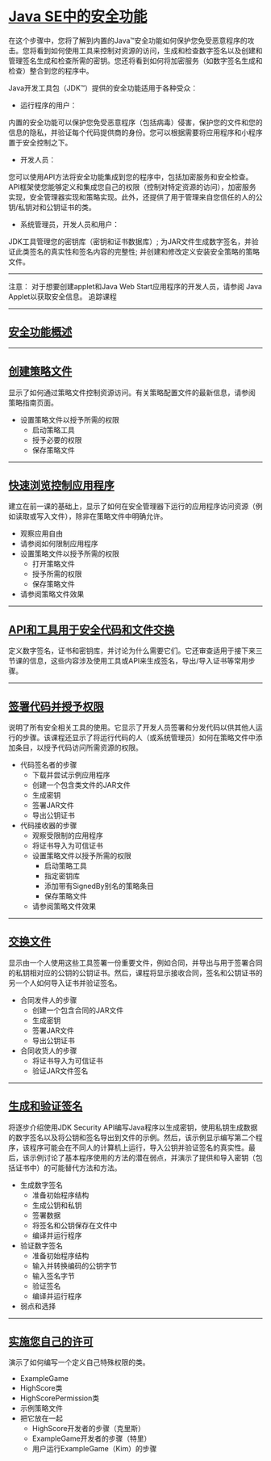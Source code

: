 #   [Java SE中的安全功能](https://docs.oracle.com/javase/tutorial/security/index.html)

在这个步骤中，您将了解到内置的Java™安全功能如何保护您免受恶意程序的攻击。您将看到如何使用工具来控制对资源的访问，生成和检查数字签名以及创建和管理签名生成和检查所需的密钥。您还将看到如何将加密服务（如数字签名生成和检查）整合到您的程序中。

Java开发工具包（JDK™）提供的安全功能适用于各种受众：
-   运行程序的用户：

内置的安全功能可以保护您免受恶意程序（包括病毒）侵害，保护您的文件和您的信息的隐私，并验证每个代码提供商的身份。您可以根据需要将应用程序和小程序置于安全控制之下。

-   开发人员：

您可以使用API​​方法将安全功能集成到您的程序中，包括加密服务和安全检查。API框架使您能够定义和集成您自己的权限（控制对特定资源的访问），加密服务实现，安全管理器实现和策略实现。此外，还提供了用于管理来自您信任的人的公钥/私钥对和公钥证书的类。

-   系统管理员，开发人员和用户：

JDK工具管理您的密钥库（密钥和证书数据库）; 为JAR文件生成数字签名，并验证此类签名的真实性和签名内容的完整性; 并创建和修改定义安装安全策略的策略文件。

------

注意：  对于想要创建applet和Java Web Start应用程序的开发人员，请参阅 Java Applet以获取安全信息。
追踪课程


----
##  [安全功能概述](section140100.md)

----
##  [创建策略文件](section140200.md)

显示了如何通过策略文件控制资源访问。有关策略配置文件的最新信息，请参阅 策略指南页面。

-   设置策略文件以授予所需的权限
    -   启动策略工具
    -   授予必要的权限
    -   保存策略文件

----
##  [快速浏览控制应用程序](section140300.md)

建立在前一课的基础上，显示了如何在安全管理器下运行的应用程序访问资源（例如读取或写入文件），除非在策略文件中明确允许。

-   观察应用自由
-   请参阅如何限制应用程序
-   设置策略文件以授予所需的权限
    -   打开策略文件
    -   授予所需的权限
    -   保存策略文件
-   请参阅策略文件效果

----
##  [API和工具用于安全代码和文件交换](section140400.md)

定义数字签名，证书和密钥库，并讨论为什么需要它们。它还审查适用于接下来三节课的信息，这些内容涉及使用工具或API来生成签名，导出/导入证书等常用步骤。

----
##  [签署代码并授予权限](section140500.md)

说明了所有安全相关工具的使用。它显示了开发人员签署和分发代码以供其他人运行的步骤。该课程还显示了将运行代码的人（或系统管理员）如何在策略文件中添加条目，以授予代码访问所需资源的权限。

-   代码签名者的步骤
    -   下载并尝试示例应用程序
    -   创建一个包含类文件的JAR文件
    -   生成密钥
    -   签署JAR文件
    -   导出公钥证书
-   代码接收器的步骤
    -   观察受限制的应用程序
    -   将证书导入为可信证书
    -   设置策略文件以授予所需的权限
        -   启动策略工具
        -   指定密钥库
        -   添加带有SignedBy别名的策略条目
        -   保存策略文件
    -   请参阅策略文件效果

----
##  [交换文件](section140600.md)

显示由一个人使用这些工具签署一份重要文件，例如合同，并导出与用于签署合同的私钥相对应的公钥的公钥证书。然后，课程将显示接收合同，签名和公钥证书的另一个人如何导入证书并验证签名。

-   合同发件人的步骤
    -   创建一个包含合同的JAR文件
    -   生成密钥
    -   签署JAR文件
    -   导出公钥证书
-   合同收货人的步骤
    -   将证书导入为可信证书
    -   验证JAR文件签名

----
##  [生成和验证签名](section140700.md)

将逐步介绍使用JDK Security API编写Java程序以生成密钥，使用私钥生成数据的数字签名以及将公钥和签名导出到文件的示例。然后，该示例显示编写第二个程序，该程序可能会在不同人的计算机上运行，​​导入公钥并验证签名的真实性。最后，该示例讨论了基本程序使用的方法的潜在弱点，并演示了提供和导入密钥（包括证书中）的可能替代方法和方法。

-   生成数字签名
    -   准备初始程序结构
    -   生成公钥和私钥
    -   签署数据
    -   将签名和公钥保存在文件中
    -   编译并运行程序
-   验证数字签名
    -   准备初始程序结构
    -   输入并转换编码的公钥字节
    -   输入签名字节
    -   验证签名
    -   编译并运行程序
-   弱点和选择

----
##  [实施您自己的许可](section140800.md)

演示了如何编写一个定义自己特殊权限的类。

-   ExampleGame
-   HighScore类
-   HighScorePermission类
-   示例策略文件
-   把它放在一起
    -   HighScore开发者的步骤（克里斯）
    -   ExampleGame开发者的步骤（特里）
    -   用户运行ExampleGame（Kim）的步骤